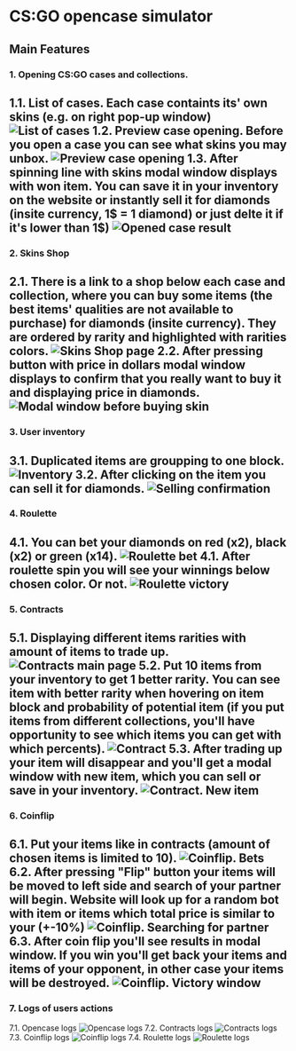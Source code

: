 # CS:GO opencase simulator

## Main Features
### 1. Opening CS:GO cases and collections.

1.1. List of cases. Each case containts its' own skins (e.g. on right pop-up window)
![List of cases](https://image.prntscr.com/image/22a55366024243bf92797a463f74afa8.png "Cases")
**1.2. Preview case opening. Before you open a case you can see what skins you may unbox.**
![Preview case opening](https://image.prntscr.com/image/5aeedabc22ab40f5a528393b26384d25.png "Preview Case opening")
**1.3. After spinning line with skins modal window displays with won item. You can save it in your inventory on the website or instantly sell it for diamonds (insite currency, 1$ = 1 diamond) or just delte it if it's lower than 1$)**
![Opened case result](https://image.prntscr.com/image/b967e7af198e4240bfeefb1a902ebd83.png "Opened case")
---
### 2. Skins Shop
2.1. There is a link to a shop below each case and collection, where you can buy some items (the best items' qualities are not available to purchase) for diamonds (insite currency). They are ordered by rarity and highlighted with rarities colors.
![Skins Shop page](https://image.prntscr.com/image/e4288f86942a481f9f7ace63bbf2042c.png "Skins Shop page")
2.2. After pressing button with price in dollars modal window displays to confirm that you really want to buy it and displaying price in diamonds.
![Modal window before buying skin](https://image.prntscr.com/image/2c2f0f93a3b647c6b2f9b2e762640c3b.png "Buying confirmation")
---
### 3. User inventory
3.1. Duplicated items are groupping to one block.
![Inventory](https://image.prntscr.com/image/165044d3bd3f461895304c451418a571.png "Inventory")
3.2. After clicking on the item you can sell it for diamonds.
![Selling confirmation](https://image.prntscr.com/image/562a861d755047cc9217cae81cf7202f.png "Selling item confirmation")
---
### 4. Roulette
4.1. You can bet your diamonds on red (x2), black (x2) or green (x14).
![Roulette bet](https://image.prntscr.com/image/4963062b46674f288308bd4172ee6853.png "Roulette bet")
4.1. After roulette spin you will see your winnings below chosen color. Or not.
![Roulette victory](https://image.prntscr.com/image/76cd77bb0dba4ff992f38656478dbe3b.png "Roulette victory")
---
### 5. Contracts
5.1. Displaying different items rarities with amount of items to trade up.
![Contracts main page](https://image.prntscr.com/image/dd3ab67ab2af4291ade0cd59d1b60a6c.png "Contracts main page")
5.2. Put 10 items from your inventory to get 1 better rarity. You can see item with better rarity when hovering on item block and probability of potential item (if you put items from different collections, you'll have opportunity to see which items you can get with which percents).
![Contract](https://image.prntscr.com/image/dfd732f19cc44a308f28d4a13e87fab7.png "Contract")
5.3. After trading up your item will disappear and you'll get a modal window with new item, which you can sell or save in your inventory.
![Contract. New item](https://image.prntscr.com/image/9c8fd7a9126747469af9750cede87d9f.png "Contract. New item")
---
### 6. Coinflip
6.1. Put your items like in contracts (amount of chosen items is limited to 10). 
![Coinflip. Bets](https://image.prntscr.com/image/8096e4d1ad874a39904eaddbab8ada81.png "Conflip.Bets")
6.2. After pressing "Flip" button your items will be moved to left side and search of your partner will begin. Website will look up for a random bot with item or items which total price is similar to your (+-10%)
![Coinflip. Searching for partner](https://image.prntscr.com/image/f3a50c31869c4c0e995d44458bb8ff56.png "Coinflip. Searching for partner")
6.3. After coin flip you'll see results in modal window. If you win you'll get back your items and items of your opponent, in other case your items will be destroyed.
![Coinflip. Victory window](https://image.prntscr.com/image/10bdc598495b485bbec6c73498adf00b.png "Coinflip. Victory window")
---
### 7. Logs of users actions
7.1. Opencase logs
![Opencase logs](https://image.prntscr.com/image/15c87c77da6c4ebf994d7ca69a2f050a.png "Opencase logs")
7.2. Contracts logs
![Contracts logs](https://image.prntscr.com/image/67489c89a74a45249b5b206b083aeae2.png "Contracts logs")
7.3. Coinflip logs
![Coinflip logs](https://image.prntscr.com/image/13487f012d804490b9e72013055fdd0d.png "Coinflip logs")
7.4. Roulette logs
![Roulette logs](https://image.prntscr.com/image/03fd8b35554649e1996366115f813893.png "Roulette logs")
